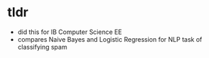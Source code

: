 # tldr
* did this for IB Computer Science EE
* compares Naive Bayes and Logistic Regression for NLP task of classifying spam